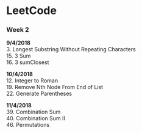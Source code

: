 # LeetCode

### **Week 2**

**9/4/2018<br>**
3. Longest Substring Without Repeating Characters<br>
15. 3 Sum<br>
16. 3 sumClosest<br>

**10/4/2018<br>**
12. Integer to Roman<br>
19. Remove Nth Node From End of List<br>
22. Generate Parentheses<br>

**11/4/2018<br>**
39. Combination Sum<br>
40. Combination Sum II<br>
46. Permutations<br>    
